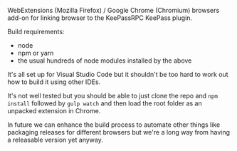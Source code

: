 WebExtensions (Mozilla Firefox) / Google Chrome (Chromium) browsers add-on for linking browser to the KeePassRPC KeePass plugin.

Build requirements:

* node
* npm or yarn
* the usual hundreds of node modules installed by the above

It's all set up for Visual Studio Code but it shouldn't be too hard to work out how to build it using other IDEs.

It's not well tested but you should be able to just clone the repo and `npm install` followed by `gulp watch` and then load the root folder as an unpacked extension in Chrome.

In future we can enhance the build process to automate other things like packaging releases for different browsers but we're a long way from having a releasable version yet anyway.